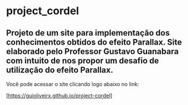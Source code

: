 # project_cordel
 Projeto de um site para implementação dos conhecimentos obtidos do efeito Parallax.
 Site elaborado pelo Professor Gustavo Guanabara com intuito de nos propor um desafio de utilização do efeito Parallax.
 -------

 Você pode acessar o site clicando logo abaixo no link:

 [https://guioliveirx.github.io/project-cordel]
